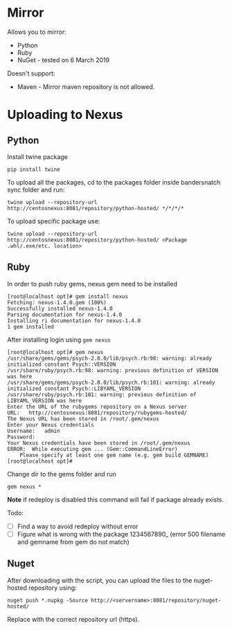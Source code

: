 # Mirror
Allows you to mirror:
- Python
- Ruby
- NuGet - tested on 6 March 2019

Doesn't support:
- Maven - Mirror maven repository is not allowed.

# Uploading to Nexus
## Python
Install twine package  
```
pip install twine
```

To upload all the packages, cd to the packages folder inside bandersnatch sync folder and run:
```
twine upload --repository-url http://centosnexus:8081/repository/python-hosted/ */*/*/*
```  
To upload specific package use:
```
twine upload --repository-url http://centosnexus:8081/repository/python-hosted/ <Package .whl/.exe/etc. location>
```

## Ruby
In order to push ruby gems, nexus gem need to be installed
```
[root@localhost opt]# gem install nexus
Fetching: nexus-1.4.0.gem (100%)
Successfully installed nexus-1.4.0
Parsing documentation for nexus-1.4.0
Installing ri documentation for nexus-1.4.0
1 gem installed
```

After installing login using `gem nexus`
```
[root@localhost opt]# gem nexus
/usr/share/gems/gems/psych-2.0.0/lib/psych.rb:98: warning: already initialized constant Psych::VERSION
/usr/share/ruby/psych.rb:98: warning: previous definition of VERSION was here
/usr/share/gems/gems/psych-2.0.0/lib/psych.rb:101: warning: already initialized constant Psych::LIBYAML_VERSION
/usr/share/ruby/psych.rb:101: warning: previous definition of LIBYAML_VERSION was here
Enter the URL of the rubygems repository on a Nexus server
URL:   http://centosnexus:8081/repository/rubygems-hosted/
The Nexus URL has been stored in /root/.gem/nexus
Enter your Nexus credentials
Username:   admin
Password:
Your Nexus credentials have been stored in /root/.gem/nexus
ERROR:  While executing gem ... (Gem::CommandLineError)
    Please specify at least one gem name (e.g. gem build GEMNAME)
[root@localhost opt]#
```

Change dir to the gems folder and run
```
gem nexus *
```
**Note** if redeploy is disabled this command will fail if package already exists.

Todo:
- [ ] Find a way to avoid redeploy without error
- [ ] Figure what is wrong with the package 1234567890_ (error 500 filename and gemname from gem do not match)

## Nuget
After downloading with the script, you can upload the files to the nuget-hosted repository using:  
```
nuget push *.nupkg -Source http://<servername>:8081/repository/nuget-hosted/
```
Replace with the correct repository url (https).  
